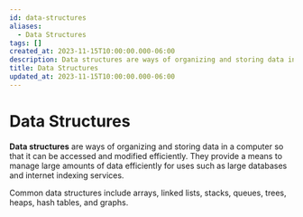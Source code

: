 ```yaml
---
id: data-structures
aliases:
  - Data Structures
tags: []
created_at: 2023-11-15T10:00:00.000-06:00
description: Data structures are ways of organizing and storing data in a computer so that it can be accessed and modified efficiently.
title: Data Structures
updated_at: 2023-11-15T10:00:00.000-06:00
---
```


# Data Structures

**Data structures** are ways of organizing and storing data in a computer so that it can be accessed and modified efficiently. They provide a means to manage large amounts of data efficiently for uses such as large databases and internet indexing services.

Common data structures include arrays, linked lists, stacks, queues, trees, heaps, hash tables, and graphs.